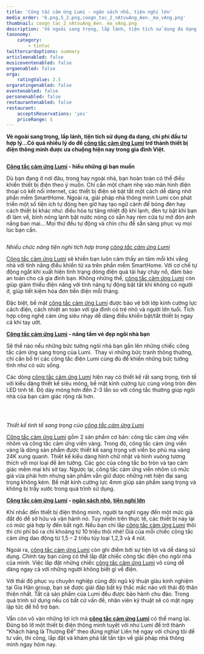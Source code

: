 ```yaml
---
title: 'Công tắc cảm ứng Lumi - ngân sách nhỏ, tiện nghi lớn'
media_order: '6.png,5_2.png,coogn_tac_2_nAtvuAng_Aen._ma_vAng.png'
thumbnail: coogn_tac_2_nAtvuAng_Aen._ma_vAng.png
description: 'Vẻ ngoài sang trọng, lấp lánh, tiện tích sử dụng đa dạng, chi phí đầu tư hợp lý...Có quá nhiều lý do để công tắc cảm ứng Lumi trở thành thiết bị điện thông minh được ưa chuộng hiện nay trong gia đình Việt.'
taxonomy:
    category:
        - tintuc
twittercardoptions: summary
articleenabled: false
musiceventenabled: false
orgaenabled: false
orga:
    ratingValue: 2.5
orgaratingenabled: false
eventenabled: false
personenabled: false
restaurantenabled: false
restaurant:
    acceptsReservations: 'yes'
    priceRange: $
---
```


<p><strong>Vẻ ngo&agrave;i sang trọng, lấp l&aacute;nh, tiện t&iacute;ch sử dụng đa dạng, chi ph&iacute; đầu tư hợp l&yacute;...C&oacute; qu&aacute; nhiều l&yacute; do để&nbsp;<a href="https://giahangroup.vn/#">c&ocirc;ng tắc cảm ứng Lumi</a>&nbsp;trở th&agrave;nh thiết bị điện th&ocirc;ng minh được ưa chuộng hiện nay trong gia đ&igrave;nh Việt.</strong></p>
<p><img src="/giahan/tin-tuc/cong-tac-cam-ung-lumi-ngan-sach-nho-tien-nghi-lon/coogn_tac_2_nAtvuAng_Aen._ma_vAng.png" alt="" /></p>
<p><strong><a href="https://giahangroup.vn/#">C&ocirc;ng tắc cảm ứng Lumi</a>&nbsp;- hiểu những g&igrave; bạn muốn</strong></p>
<p>D&ugrave; bạn đang ở nơi đ&acirc;u, trong hay ngo&agrave;i nh&agrave;, bạn ho&agrave;n to&agrave;n c&oacute; thể điều khiển thiết bị điện theo &yacute; muốn. Chỉ cần một chạm nhẹ v&agrave;o m&agrave;n h&igrave;nh điện thoại c&oacute; kết nối internet, c&aacute;c thiết bị điện sẽ bật tắt một c&aacute;ch dễ d&agrave;ng nhờ phần mềm SmartHome. Ngo&agrave;i ra, giải ph&aacute;p nh&agrave; th&ocirc;ng minh Lumi c&ograve;n ph&aacute;t triển một số tiện &iacute;ch tự động hẹn giờ hay tạo ngữ cảnh để b&oacute;ng đ&egrave;n hay c&aacute;ch thiết bị kh&aacute;c như: điều h&ograve;a tự tăng nhiệt độ khi lạnh, đ&egrave;n tự bật khi bạn đi l&agrave;m về, b&igrave;nh n&oacute;ng lạnh bật nước n&oacute;ng c&oacute; sẵn hay r&egrave;m cửa tự mở đ&oacute;n &aacute;nh nắng ban mai&hellip; Mọi thứ đều tự động v&agrave; chỉn chu để sẵn s&agrave;ng phục vụ mọi l&uacute;c bạn cần.</p>
<p><img src="/giahan/tin-tuc/cong-tac-cam-ung-lumi-ngan-sach-nho-tien-nghi-lon/5_2.png" alt="" /></p>
<p><em>Nhiều chức năng tiện nghi t&iacute;ch hợp trong&nbsp;<a href="https://giahangroup.vn/#">c&ocirc;ng tắc cảm ứng Lumi</a></em></p>
<p><a href="https://giahangroup.vn/#">C&ocirc;ng tắc cảm ứng Lumi</a>&nbsp;sẽ khiến bạn lu&ocirc;n cảm thấy an t&acirc;m mỗi khi vắng nh&agrave; với t&iacute;nh năng điều khiển từ xa tr&ecirc;n phần mềm SmartHome. Với cơ chế tự động ngắt khi xuất hiện t&igrave;nh trạng d&ograve;ng điện qu&aacute; tải hay ch&aacute;y nổ, đảm bảo an to&agrave;n cho cả gia đ&igrave;nh bạn. Kh&ocirc;ng những thế,&nbsp;<a href="https://giahangroup.vn/#">c&ocirc;ng tắc cảm ứng Lumi</a>&nbsp;c&ograve;n gi&uacute;p giảm thiểu điện năng với t&iacute;nh năng tự động bật tắt khi kh&ocirc;ng c&oacute; người ở, gi&uacute;p tiết kiệm h&oacute;a đơn tiền điện mỗi th&aacute;ng.</p>
<p>Đặc biệt, bề mặt&nbsp;<a href="https://giahangroup.vn/#">c&ocirc;ng tắc cảm ứng Lumi</a>&nbsp;được bảo vệ bởi lớp k&iacute;nh cường lực c&aacute;ch điện, c&aacute;ch nhiệt an to&agrave;n với gia đ&igrave;nh c&oacute; trẻ nhỏ v&agrave; người lớn tuổi. T&iacute;ch hợp c&ocirc;ng nghệ cảm ứng si&ecirc;u nhạy dễ d&agrave;ng điều khiển bật/tắt thiết bị ngay cả khi tay ướt.</p>
<p><strong><a href="https://giahangroup.vn/#">C&ocirc;ng tắc cảm ứng Lumi</a>&nbsp;- n&acirc;ng tầm vẻ đẹp ng&ocirc;i nh&agrave; bạn</strong></p>
<p>Sẽ thế n&agrave;o nếu những bức tường ng&ocirc;i nh&agrave; bạn gắn l&ecirc;n những chiếc c&ocirc;ng tắc cảm ứng sang trọng của Lumi. &nbsp;Thay v&igrave; những bức tranh th&ocirc;ng thường, chỉ cần bố tr&iacute; c&aacute;c c&ocirc;ng tắc điện Lumi c&ugrave;ng đủ để khiến những bức tường tĩnh như c&oacute; sức sống.</p>
<p>C&aacute;c d&ograve;ng&nbsp;<a href="https://giahangroup.vn/#">c&ocirc;ng tắc cảm ứng Lumi</a>&nbsp;hiện nay c&oacute; thiết kế rất sang trọng, tinh tế với kiểu d&aacute;ng thiết kế si&ecirc;u mỏng, bề mặt k&iacute;nh cường lực c&ugrave;ng v&ograve;ng tr&ograve;n đ&egrave;n LED tinh tế. Độ d&agrave;y mỏng hơn đến 2-3 lần so với c&ocirc;ng tắc thường gi&uacute;p ng&ocirc;i nh&agrave; của bạn cảm gi&aacute;c rộng r&atilde;i hơn.</p>
<p>&nbsp;</p>
<p><img src="/giahan/tin-tuc/cong-tac-cam-ung-lumi-ngan-sach-nho-tien-nghi-lon/6.png" alt="" /></p>
<p><em>Thiết kế tinh tế sang trọng của&nbsp;<a href="https://giahangroup.vn/#">c&ocirc;ng tắc cảm ứng Lumi</a></em></p>
<p><a href="https://giahangroup.vn/#">C&ocirc;ng tắc cảm ứng Lumi</a>&nbsp;gồm 2 sản phẩm cơ bản: c&ocirc;ng tắc cảm ứng viền nh&ocirc;m v&agrave; c&ocirc;ng tắc cảm ứng viền v&agrave;ng. Trong đ&oacute;, c&ocirc;ng tắc cảm ứng viền v&agrave;ng l&agrave; d&ograve;ng sản phẩm được thiết kế sang trọng với viền bo phủ mạ v&agrave;ng 24K xung quanh. Thiết kế kiểu d&aacute;ng h&igrave;nh chữ nhật v&agrave; h&igrave;nh vu&ocirc;ng tương th&iacute;ch với mọi loại đế &acirc;m tường. C&aacute;c g&oacute;c của c&ocirc;ng tắc bo tr&ograve;n v&agrave; tạo cảm gi&aacute;c mềm mại khi sờ tay. Ngược lại, c&ocirc;ng tắc cảm ứng viền nh&ocirc;m c&oacute; mức gi&aacute; vừa phải hơn nhưng sản phẩm vẫn giữ được những n&eacute;t hiện đại sang trọng kh&ocirc;ng k&eacute;m. Bề mặt k&iacute;nh cường lực 4mm gi&uacute;p sản phẩm sang trọng v&agrave; kh&ocirc;ng bị trầy xước trong qu&aacute; tr&igrave;nh sử dụng.</p>
<p><strong><a href="https://giahangroup.vn/#">C&ocirc;ng tắc cảm ứng Lumi</a>&nbsp;-&nbsp;<a href="https://giahangroup.vn/#">ng&acirc;n s&aacute;ch nhỏ</a>,&nbsp;<a href="https://giahangroup.vn/#">tiện nghi lớn</a></strong></p>
<p>Khi nhắc đến thiết bị điện th&ocirc;ng minh, người ta nghĩ ngay đến một mức gi&aacute; đắt đỏ để sở hữu v&agrave; vận h&agrave;nh n&oacute;. Tuy nhi&ecirc;n tr&ecirc;n thực tế, c&aacute;c thiết bị n&agrave;y lại c&oacute; mức gi&aacute; hợp l&yacute; đến bất ngờ. Nếu bạn chỉ lắp&nbsp;<a href="https://giahangroup.vn/#">c&ocirc;ng tắc cảm ứng Lumi</a>&nbsp;th&ocirc;i th&igrave; chi ph&iacute; bỏ ra chỉ khoảng từ 10 triệu th&ocirc;i nh&eacute;! Gi&aacute; của mỗi chiếc c&ocirc;ng tắc cảm ứng dao động từ 1,5 &ndash; 2 triệu t&ugrave;y loại 1,2,3 v&agrave; 4 n&uacute;t.</p>
<p>Ngo&agrave;i ra,&nbsp;<a href="https://giahangroup.vn/#">c&ocirc;ng tắc cảm ứng Lumi</a>&nbsp;c&ograve;n ghi điểm bởi sự tiện lợi v&agrave; dễ d&agrave;ng sử dụng. Ch&iacute;nh tay bạn cũng c&oacute; thể lắp đặt chiếc c&ocirc;ng tắc điện cho ng&ocirc;i nh&agrave; của m&igrave;nh. Việc lắp đặt những chiếc&nbsp;<a href="https://giahangroup.vn/#">c&ocirc;ng tắc cảm ứng Lumi</a>&nbsp;v&ocirc; c&ugrave;ng dễ d&agrave;ng ngay cả với những người kh&ocirc;ng biết g&igrave; về điện.</p>
<p>Với th&aacute;i độ phục vụ chuy&ecirc;n nghiệp c&ugrave;ng đội ngũ kỹ thuật gi&agrave;u kinh nghiệm tại Gia H&acirc;n group, bạn sẽ được giải đ&aacute;p bất kỳ thắc mắc n&agrave;o với th&aacute;i độ th&acirc;n thiện nhất. Tất cả sản phẩm của Lumi đều được bảo h&agrave;nh chu đ&aacute;o. Trong qu&aacute; tr&igrave;nh sử dụng nếu c&oacute; bất cứ vấn đề, nh&acirc;n vi&ecirc;n kỹ thuật sẽ c&oacute; mặt ngay lập tức để hỗ trợ bạn.</p>
<p>Vẫn c&ograve;n v&ocirc; v&agrave;n những lợi &iacute;ch m&agrave;&nbsp;<strong><a href="https://giahangroup.vn/#">c&ocirc;ng tắc cảm ứng Lumi</a></strong>&nbsp;c&oacute; thể mang lại. Đừng bỏ lỡ một thiết bị điện th&ocirc;ng minh tuyệt vời như Lumi để trở th&agrave;nh &ldquo;Kh&aacute;ch h&agrave;ng l&agrave; Thượng Đế&rdquo; theo đ&uacute;ng nghĩa! Li&ecirc;n hệ ngay với ch&uacute;ng t&ocirc;i để tư vấn, thi c&ocirc;ng, lắp đặt v&agrave; kh&aacute;m ph&aacute; tất tần tận về giải ph&aacute;p nh&agrave; th&ocirc;ng minh ngay h&ocirc;m nay.</p>
<p>&nbsp;</p>